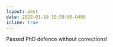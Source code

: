 ```yaml
---
layout: post
date: 2022-01-19 15:59:00-0400
inline: true
---
```


Passed PhD defence without corrections! 
